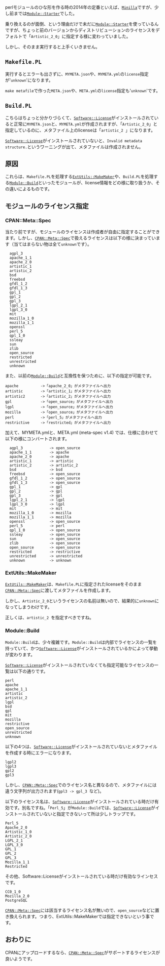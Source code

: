 perlモジュールのひな形を作る時の2014年の定番といえば、[`Minilla`](http://search.cpan.org/dist/Minilla/)ですが、少し前までは[`Module::Starter`](http://search.cpan.org/dist/Module-Starter/)でした。

乗り換えるのが面倒、という理由だけで未だに[`Module::Starter`](http://search.cpan.org/dist/Module-Starter/)を使っているんですが、ちょっと前のバージョンからディストリビューションのライセンスをデフォルトで「`Artistic_2_0`」に指定する様に変わっていました。

しかし、そのまま実行すると上手くいきません。

## `Makefile.PL`

実行するとエラーも出さずに、`MYMETA.json`や、`MYMETA.yml`の`license`指定が'`unknown`'になります。

`make metafile`で作った`META.json`や、`META.yml`の`license`指定も'`unknown`'です。

## `Build.PL`

こちらはちょっと分かりづらくて、[`Software::License`](http://search.cpan.org/dist/Software-License/)がインストールされていると正常に`MYMETA.json`と、`MYMETA.yml`が作成されますが、「`Artistic_2_0`」と指定しているのに、メタファイル上のlicenseは「`artistic_2 `」になります。

[`Software::License`](http://search.cpan.org/dist/Software-License/)がインストールされていないと、`Invalid metadata structure.`というワーニングが出て、メタファイルは作成されません。

## 原因

これらは、`Makefile.PL`を処理する[`ExtUtils::MakeMaker`](http://search.cpan.org/dist/ExtUtils-MakeMaker/)や、`Build.PL`を処理する[`Module::Build`](http://search.cpan.org/dist/Module-Build/)といったモジュールが、license情報をどの様に取り扱うか、その違いによるものです。

## モジュールのライセンス指定

### CPAN::Meta::Spec

当たり前ですが、モジュールのライセンスは作成者が自由に指定することができます。しかし、[`CPAN::Meta::Spec`](http://search.cpan.org/dist/CPAN-Meta/)で扱えるライセンスは以下の様に決まっています（当てはまらない物は全て`unknown`です）。

	  agpl_3
	  apache_1_1
	  apache_2_0
	  artistic_1
	  artistic_2
	  bsd
	  freebsd
	  gfdl_1_2
	  gfdl_1_3
	  gpl_1
	  gpl_2
	  gpl_3
	  lgpl_2_1
	  lgpl_3_0
	  mit
	  mozilla_1_0
	  mozilla_1_1
	  openssl
	  perl_5
	  qpl_1_0
	  ssleay
	  sun
	  zlib
	  open_source
	  restricted
	  unrestricted
	  unknown

また、以前の[`Module::Build`](http://search.cpan.org/dist/Module-Build/)と互換性を保つために、以下の指定が可能です。

    apache	     	->「apache_2_0」がメタファイルへ出力
    artistic		->「artistic_1」がメタファイルへ出力
    artistic2		->「artistic_2」がメタファイルへ出力
    gpl		     	->「open_source」がメタファイルへ出力
    lgpl 			->「open_source」がメタファイルへ出力
    mozilla			->「open_source」がメタファイルへ出力
    perl 			->「perl_5」がメタファイルへ出力
    restrictive		->「restricted」がメタファイルへ出力


加えて、MYMETA.ymlと、META.yml (meta-spec v1.4) では、仕様に合わせて以下の様にコンバートされます。

	  agpl_3            -> open_source
	  apache_1_1        -> apache
	  apache_2_0        -> apache
	  artistic_1        -> artistic
	  artistic_2        -> artistic_2
	  bsd               -> bsd
	  freebsd           -> open_source
	  gfdl_1_2          -> open_source
	  gfdl_1_3          -> open_source
	  gpl_1             -> gpl
	  gpl_2             -> gpl
	  gpl_3             -> gpl
	  lgpl_2_1          -> lgpl
	  lgpl_3_0          -> lgpl
	  mit               -> mit
	  mozilla_1_0       -> mozilla
	  mozilla_1_1       -> mozilla
	  openssl           -> open_source
	  perl_5            -> perl
	  qpl_1_0           -> open_source
	  ssleay            -> open_source
	  sun               -> open_source
	  zlib              -> open_source
	  open_source       -> open_source
	  restricted        -> restrictive
	  unrestricted      -> unrestricted
	  unknown           -> unknown

### ExtUtils::MakeMaker

[`ExtUtils::MakeMaker`](http://search.cpan.org/dist/ExtUtils-MakeMaker/)は、`Makefile.PL`に指定されたlicenseをそのまま[`CPAN::Meta::Spec`](http://search.cpan.org/dist/CPAN-Meta/)に渡してメタファイルを作成します。

しかし、`Artistic_2_0`というライセンスの名前は無いので、結果的に`unknown`になってしまうわけです。

正しくは、`artistic_2 `を指定すべきですね。

### Module::Build

`Module::Build`は、少々複雑です。`Module::Build`は内部でライセンスの一覧を持っていて、かつ[`Software::License`](http://search.cpan.org/dist/Software-License/)がインストールされているかによって挙動が変わります。

[`Software::License`](http://search.cpan.org/dist/Software-License/)がインストールされていなくても指定可能なライセンスの一覧は以下の通りです。

    perl
    apache
    apache_1_1
    artistic
    artistic_2
    lgpl
    bsd
    gpl
    mit
    mozilla
    restrictive
    open_source
    unrestricted
    unknown

以下の4つは、[`Software::License`](http://search.cpan.org/dist/Software-License/)がインストールされていないとメタファイルを作成する時にエラーになります。

    lgpl2
    lgpl3
    gpl2
    gpl3

しかし、[`CPAN::Meta::Spec`](http://search.cpan.org/dist/CPAN-Meta/)でのライセンス名と異なるので、メタファイルには違う文字列が出力されます(`gpl3 -> gpl_3 `など)。

以下のライセンス名は、[`Software::License`](http://search.cpan.org/dist/Software-License/)がインストールされている時だけ有効です。別名ですね。「`Perl_5`」が`Module::Build`では、[`Software::License`](http://search.cpan.org/dist/Software-License/)がインストールされていないと指定できないって所は少しトラップです。

    Perl_5
    Apache_2_0
    Artistic_1_0
    Artistic_2_0
    LGPL_2_1
    LGPL_3_0
    GPL_1
    GPL_2
    GPL_3
    Mozilla_1_1
    Restricted

その他、Software::Licenseがインストールされている時だけ有効なラインセスです。

    CC0_1_0
    Mozilla_2_0
    PostgreSQL

[`CPAN::Meta::Spec`](http://search.cpan.org/dist/CPAN-Meta/)には該当するライセンス名が無いので、`open_source`などに置き換えられます。つまり、ExtUtils::MakeMakerでは指定できないという事です。

## おわりに

CPANにアップロードするなら、[`CPAN::Meta::Spec`](http://search.cpan.org/dist/CPAN-Meta/)がサポートするライセンスが良いようです。

